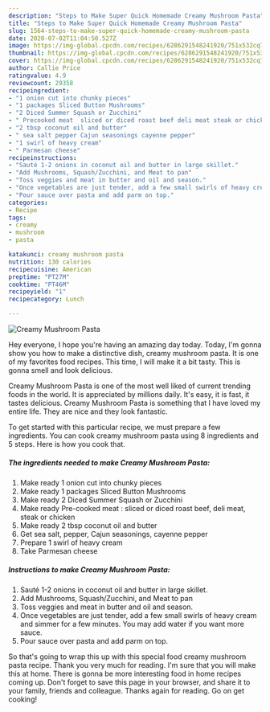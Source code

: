 ```yaml
---
description: "Steps to Make Super Quick Homemade Creamy Mushroom Pasta"
title: "Steps to Make Super Quick Homemade Creamy Mushroom Pasta"
slug: 1564-steps-to-make-super-quick-homemade-creamy-mushroom-pasta
date: 2020-07-02T11:04:50.527Z
image: https://img-global.cpcdn.com/recipes/6286291548241920/751x532cq70/creamy-mushroom-pasta-recipe-main-photo.jpg
thumbnail: https://img-global.cpcdn.com/recipes/6286291548241920/751x532cq70/creamy-mushroom-pasta-recipe-main-photo.jpg
cover: https://img-global.cpcdn.com/recipes/6286291548241920/751x532cq70/creamy-mushroom-pasta-recipe-main-photo.jpg
author: Callie Price
ratingvalue: 4.9
reviewcount: 29358
recipeingredient:
- "1 onion cut into chunky pieces"
- "1 packages Sliced Button Mushrooms"
- "2 Diced Summer Squash or Zucchini"
- " Precooked meat  sliced or diced roast beef deli meat steak or chicken"
- "2 tbsp coconut oil and butter"
- " sea salt pepper Cajun seasonings cayenne pepper"
- "1 swirl of heavy cream"
- " Parmesan cheese"
recipeinstructions:
- "Sauté 1-2 onions in coconut oil and butter in large skillet."
- "Add Mushrooms, Squash/Zucchini, and Meat to pan"
- "Toss veggies and meat in butter and oil and season."
- "Once vegetables are just tender, add a few small swirls of heavy cream and simmer for a few minutes.  You may add water if you want more sauce."
- "Pour sauce over pasta and add parm on top."
categories:
- Recipe
tags:
- creamy
- mushroom
- pasta

katakunci: creamy mushroom pasta 
nutrition: 130 calories
recipecuisine: American
preptime: "PT27M"
cooktime: "PT46M"
recipeyield: "1"
recipecategory: Lunch

---
```



![Creamy Mushroom Pasta](https://img-global.cpcdn.com/recipes/6286291548241920/751x532cq70/creamy-mushroom-pasta-recipe-main-photo.jpg)

Hey everyone, I hope you're having an amazing day today. Today, I'm gonna show you how to make a distinctive dish, creamy mushroom pasta. It is one of my favorites food recipes. This time, I will make it a bit tasty. This is gonna smell and look delicious.

Creamy Mushroom Pasta is one of the most well liked of current trending foods in the world. It is appreciated by millions daily. It's easy, it is fast, it tastes delicious. Creamy Mushroom Pasta is something that I have loved my entire life. They are nice and they look fantastic.




To get started with this particular recipe, we must prepare a few ingredients. You can cook creamy mushroom pasta using 8 ingredients and 5 steps. Here is how you cook that.

<!--inarticleads1-->

##### The ingredients needed to make Creamy Mushroom Pasta:

1. Make ready 1 onion cut into chunky pieces
1. Make ready 1 packages Sliced Button Mushrooms
1. Make ready 2 Diced Summer Squash or Zucchini
1. Make ready  Pre-cooked meat : sliced or diced roast beef, deli meat, steak or chicken
1. Make ready 2 tbsp coconut oil and butter
1. Get  sea salt, pepper, Cajun seasonings, cayenne pepper
1. Prepare 1 swirl of heavy cream
1. Take  Parmesan cheese




<!--inarticleads2-->

##### Instructions to make Creamy Mushroom Pasta:

1. Sauté 1-2 onions in coconut oil and butter in large skillet.
1. Add Mushrooms, Squash/Zucchini, and Meat to pan
1. Toss veggies and meat in butter and oil and season.
1. Once vegetables are just tender, add a few small swirls of heavy cream and simmer for a few minutes.  You may add water if you want more sauce.
1. Pour sauce over pasta and add parm on top.




So that's going to wrap this up with this special food creamy mushroom pasta recipe. Thank you very much for reading. I'm sure that you will make this at home. There is gonna be more interesting food in home recipes coming up. Don't forget to save this page in your browser, and share it to your family, friends and colleague. Thanks again for reading. Go on get cooking!
